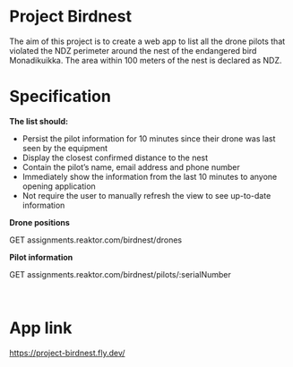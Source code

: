 # Project Birdnest

The aim of this project is to create a web app to list all the drone pilots that violated the NDZ perimeter around the nest of the endangered bird Monadikuikka. The area within 100 meters of the nest is declared as NDZ.

# Specification

**The list should:**

- Persist the pilot information for 10 minutes since their drone was last seen by the equipment
- Display the closest confirmed distance to the nest
- Contain the pilot’s name, email address and phone number
- Immediately show the information from the last 10 minutes to anyone opening application
- Not require the user to manually refresh the view to see up-to-date information

**Drone positions**

GET assignments.reaktor.com/birdnest/drones

**Pilot information**

GET assignments.reaktor.com/birdnest/pilots/:serialNumber

<br >

# App link

https://project-birdnest.fly.dev/
